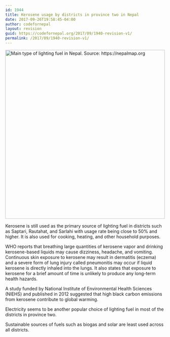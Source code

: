 ```yaml
---
id: 1944
title: Kerosene usage by districts in province two in Nepal
date: 2017-09-26T19:58:45-04:00
author: codefornepal
layout: revision
guid: https://codefornepal.org/2017/09/1940-revision-v1/
permalink: /2017/09/1940-revision-v1/
---
```

[<img class="size-full wp-image-1943" src="https://codefornepal.org/wp-content/uploads/2017/09/Screen-Shot-2017-09-26-at-7.56.53-PM.png" alt="Main type of lighting fuel in Nepal. Source: https://nepalmap.org" width="100%" height="533" srcset="https://codefornepal.org/wp-content/uploads/2017/09/Screen-Shot-2017-09-26-at-7.56.53-PM.png 800w, https://codefornepal.org/wp-content/uploads/2017/09/Screen-Shot-2017-09-26-at-7.56.53-PM-300x200.png 300w, https://codefornepal.org/wp-content/uploads/2017/09/Screen-Shot-2017-09-26-at-7.56.53-PM-768x512.png 768w" sizes="(max-width: 800px) 100vw, 800px" />](https://codefornepal.org/wp-content/uploads/2017/09/Screen-Shot-2017-09-26-at-7.56.53-PM.png)

Kerosene is still used as the primary source of lighting fuel in districts such as Saptari, Rautahat, and Sarlahi with usage rate being close to 50% and higher. It is also used for cooking, heating, and other household purposes.

WHO reports that breathing large quantities of kerosene vapor and drinking kerosene-based liquids may cause dizziness, headache, and vomiting. Continuous skin exposure to kerosene may result in dermatitis (eczema) and a severe form of lung injury called pneumonitis may occur if liquid kerosene is directly inhaled into the lungs. It also states that exposure to kerosene for a brief amount of time is unlikely to produce any long-term health hazards.

A study funded by National Institute of Environmental Health Sciences (NIEHS) and published in 2012 suggested that high black carbon emissions from kerosene contribute to global warming.

Electricity seems to be another popular choice of lighting fuel in most of the districts in province two.

Sustainable sources of fuels such as biogas and solar are least used across all districts.